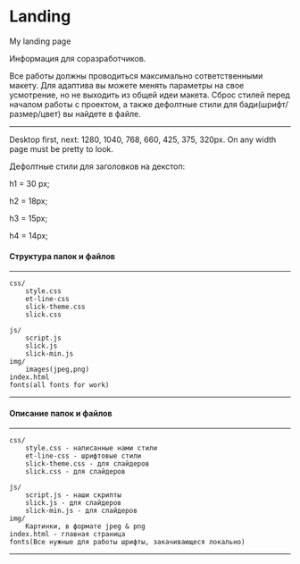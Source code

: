 # Landing
My landing page

Информация для соразработчиков.

Все работы должны проводиться максимально сответственными макету. Для адаптива вы можете менять параметры на свое усмотрение, но не выходить из общей идеи макета. Сброс стилей перед началом работы с проектом, а также дефолтные стили для бади(шрифт/размер/цвет) вы найдете в файле.

***

Desktop first, next: 1280, 1040, 768, 660, 425, 375, 320px. On any width page must be pretty to look.

Дефолтные стили для заголовков на декстоп:

h1 = 30 px;

h2 = 18px;

h3 = 15px;

h4 = 14px;

#### Структура папок и файлов 
*********************
    css/
        style.css
        et-line-css
        slick-theme.css
        slick.css
        
    js/
        script.js
        slick.js
        slick-min.js
    img/
        images(jpeg,png)
    index.html
    fonts(all fonts for work)

*********************

#### Описание папок и файлов
*********************
    css/ 
        style.css - написанные нами стили
        et-line-css - шрифтовые стили
        slick-theme.css - для слайдеров
        slick.css - для слайдеров
        
    js/
        script.js - наши скрипты
        slick.js - для слайдеров
        slick-min.js - для слайдеров
    img/
        Картинки, в формате jpeg & png
    index.html - главная страница
    fonts(Все нужные для работы шрифты, закачивающеся локально)

*********************

    


